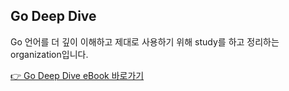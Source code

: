 ## Go Deep Dive

Go 언어를 더 깊이 이해하고 제대로 사용하기 위해 study를 하고 정리하는 organization입니다.

[👉 Go Deep Dive eBook 바로가기](https://go-deep-dive.gitbook.io/go)
